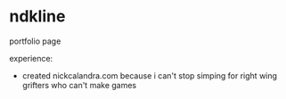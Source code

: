 # ndkline
portfolio page

experience:
- created nickcalandra.com because i can't stop simping for right wing grifters who can't make games
